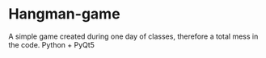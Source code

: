 # Hangman-game
A simple game created during one day of classes, therefore a total mess in the code. Python + PyQt5
